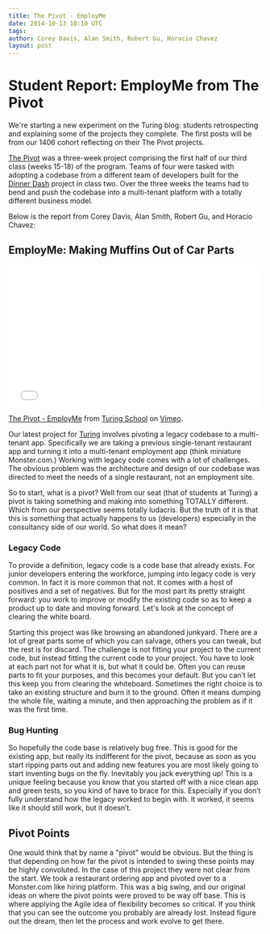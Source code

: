 ```yaml
---
title: The Pivot - EmployMe
date: 2014-10-13 10:10 UTC
tags:
author: Corey Davis, Alan Smith, Robert Gu, Horacio Chavez
layout: post
---
```


# Student Report: EmployMe from The Pivot

We're starting a new experiment on the Turing blog: students retrospecting and
explaining some of the projects they complete. The first posts will be from our
1406 cohort reflecting on their The Pivot projects.

[The Pivot](http://tutorials.jumpstartlab.com/projects/the_pivot.html) was a three-week project comprising the first half of our third class
(weeks 15-18) of the program. Teams of four were tasked with adopting a codebase
from a different team of developers built for the [Dinner Dash](http://tutorials.jumpstartlab.com/projects/dinner_dash.html) project in class two.
Over the three weeks the teams had to bend and push the codebase into a multi-tenant
platform with a totally different business model.

Below is the report from Corey Davis, Alan Smith, Robert Gu, and Horacio Chavez:

## EmployMe: Making Muffins Out of Car Parts

<iframe src="//player.vimeo.com/video/108136753" width="500" height="281" frameborder="0" webkitallowfullscreen mozallowfullscreen allowfullscreen></iframe> <p><a href="http://vimeo.com/108136753">The Pivot - EmployMe</a> from <a href="http://vimeo.com/turing">Turing School</a> on <a href="https://vimeo.com">Vimeo</a>.</p>

Our latest project for [Turing](http://turing.io) involves pivoting a legacy codebase to a multi-tenant app. Specifically we are taking a previous single-tenant restaurant app and turning it into a multi-tenant employment app (think miniature Monster.com.) Working with legacy code comes with a lot of challenges. The obvious problem was the architecture and design of our codebase was directed to meet the needs of a single restaurant, not an employment site.

So to start, what is a pivot? Well from our seat (that of students at Turing) a pivot is taking something and making into something TOTALLY different. Which from our perspective seems totally ludacris. But the truth of it is that this is something that actually happens to us (developers) especially in the consultancy side of our world. So what does it mean?

### Legacy Code

To provide a definition, legacy code is a code base that already exists. For junior developers entering the workforce, jumping into legacy code is very common. In fact it is more common that not. It comes with a host of positives and a set of negatives. But for the most part its pretty straight forward: you work to improve or modify the existing code so as to keep a product up to date and moving forward. Let's look at the concept of clearing the white board.

Starting this project was like browsing an abandoned junkyard. There are a lot of great parts some of which you can salvage, others you can tweak, but the rest is for discard. The challenge is not fitting your project to the current code, but instead fitting the current code to your project. You have to look at each part not for what it is, but what it could be. Often you can reuse parts to fit your purposes, and this becomes your default. But you can’t let this keep you from clearing the whiteboard. Sometimes the right choice is to take an existing structure and burn it to the ground. Often it means dumping the whole file, waiting a minute, and then approaching the problem as if it was the first time.

### Bug Hunting

So hopefully the code base is relatively bug free. This is good for the existing app, but really its indifferent for the pivot, because as soon as you start ripping parts out and adding new features you are most likely going to start inventing bugs on the fly. Inevitably you jack everything up! This is a unique feeling because you know that you started off with a nice clean app and green tests, so you kind of have to brace for this. Especially if you don’t fully understand how the legacy worked to begin with. It worked, it seems like it should still work, but it doesn’t.

## Pivot Points

One would think that by name a "pivot" would be obvious. But the thing is that depending on how far the pivot is intended to swing these points may be highly convoluted. In the case of this project they were not clear from the start. We took a restaurant ordering app and pivoted over to a Monster.com like hiring platform. This was a big swing, and our original ideas on where the pivot points were proved to be way off base. This is where applying the Agile idea of flexibility becomes so critical. If you think that you can see the outcome you probably are already lost. Instead figure out the dream, then let the process and work evolve to get there.
